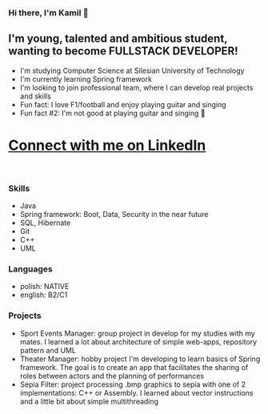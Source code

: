 ### Hi there, I'm Kamil 👋

## I'm young, talented and ambitious student, wanting to become FULLSTACK DEVELOPER!
- I'm studying Computer Science at Silesian University of Technology
- I'm currently learning Spring framework
- I'm looking to join professional team, where I can develop real projects and skills
- Fun fact: I love F1/football and enjoy playing guitar and singing
- Fun fact #2: I'm not good at playing guitar and singing 🤣

# [Connect with me on LinkedIn](https://www.linkedin.com/in/k-musialowski)

<br/>

### Skills

- Java
- Spring framework: Boot, Data, Security in the near future
- SQL, Hibernate
- Git
- C++
- UML

### Languages

- polish: NATIVE
- english: B2/C1

### Projects

- Sport Events Manager: group project in develop for my studies with my mates. I learned a lot about architecture of simple web-apps, repository pattern and UML
- Theater Manager: hobby project I'm developing to learn basics of Spring framework. The goal is to create an app that facilitates the sharing of roles between actors and the planning of performances
- Sepia Filter: project processing .bmp graphics to sepia with one of 2 implementations: C++ or Assembly. I learned about vector instructions and a little bit about simple multithreading
